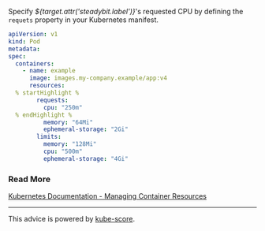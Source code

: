 Specify *${target.attr('steadybit.label')}*&apos;s requested CPU by defining the `requets` property in your Kubernetes manifest.

```yaml
apiVersion: v1
kind: Pod
metadata:
spec:
  containers:
    - name: example
      image: images.my-company.example/app:v4
      resources:
  % startHighlight %
        requests:
          cpu: "250m"
  % endHighlight %
          memory: "64Mi"
          ephemeral-storage: "2Gi"
        limits:
          memory: "128Mi"
          cpu: "500m"
          ephemeral-storage: "4Gi"
```

### Read More
[Kubernetes Documentation - Managing Container Resources](https://kubernetes.io/docs/concepts/configuration/manage-resources-containers/)

---
This advice is powered by [kube-score](https://kube-score.com/).
